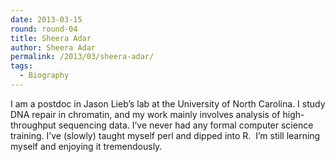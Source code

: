 ```yaml
---
date: 2013-03-15
round: round-04
title: Sheera Adar
author: Sheera Adar
permalink: /2013/03/sheera-adar/
tags:
  - Biography
---
```

I am a postdoc in Jason Lieb’s lab at the University of North Carolina. I study DNA repair in chromatin, and my work mainly involves analysis of high-throughput sequencing data. I’ve never had any formal computer science training. I’ve (slowly) taught myself perl and dipped into R.  I’m still learning myself and enjoying it tremendously.
